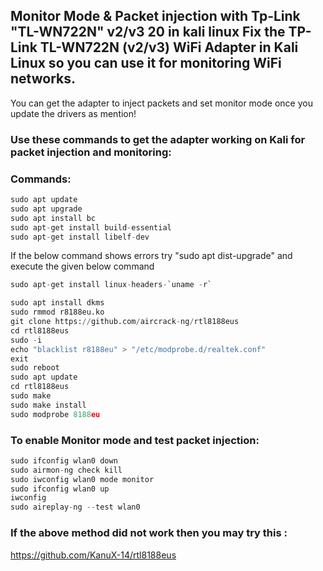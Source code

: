## Monitor Mode & Packet injection with Tp-Link "TL-WN722N" v2/v3 20 in kali linux Fix the TP-Link TL-WN722N (v2/v3) WiFi Adapter in Kali Linux so you can use it for monitoring WiFi networks. 

You can get the adapter to inject packets and set monitor mode once you update the drivers as mention!

### Use these commands to get the adapter working on Kali for packet injection and monitoring:
### Commands:
```python
sudo apt update
sudo apt upgrade
sudo apt install bc
sudo apt-get install build-essential 
sudo apt-get install libelf-dev 
```

If the below command shows errors try "sudo apt dist-upgrade" and execute the given below command  
```python 
sudo apt-get install linux-headers-`uname -r` 
```

```python
sudo apt install dkms
sudo rmmod r8188eu.ko
git clone https://github.com/aircrack-ng/rtl8188eus
cd rtl8188eus
sudo -i
echo "blacklist r8188eu" > "/etc/modprobe.d/realtek.conf"
exit
sudo reboot
sudo apt update
cd rtl8188eus
sudo make
sudo make install
sudo modprobe 8188eu
```

### To enable Monitor mode and test packet injection:
```python
sudo ifconfig wlan0 down
sudo airmon-ng check kill
sudo iwconfig wlan0 mode monitor
sudo ifconfig wlan0 up
iwconfig                             
sudo aireplay-ng --test wlan0
```


### If the above method did not work then you may try this : 
https://github.com/KanuX-14/rtl8188eus 
